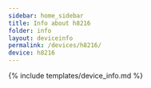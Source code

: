 ```yaml
---
sidebar: home_sidebar
title: Info about h8216
folder: info
layout: deviceinfo
permalink: /devices/h8216/
device: h8216
---
```

{% include templates/device_info.md %}
